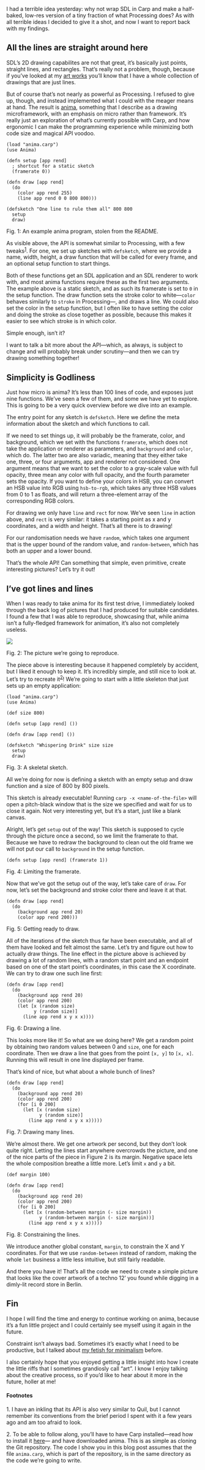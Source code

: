 I had a terrible idea yesterday: why not wrap SDL in Carp and make a
half-baked, low-res version of a tiny fraction of what Processing does? As with
all terrible ideas I decided to give it a shot, and now I want to report back
with my findings.

## All the lines are straight around here

SDL’s 2D drawing capabilites are not that great, it’s basically just
points, straight lines, and rectangles. That’s really not a problem, though,
because if you’ve looked at my [art works](https://veitheller.de/art) you’ll
know that I have a whole collection of drawings that are just lines.

But of course that’s not nearly as powerful as Processing. I refused
to give up, though, and instead implemented what I could with the meager means
at hand. The result is [anima](https://github.com/hellerve/anima), something
that I describe as a drawing microframework, with an emphasis on micro rather
than framework. It’s really just an exploration of what’s currently possible
with Carp, and how ergonomic I can make the programming experience while
minimizing both code size and magical API voodoo.

```
(load "anima.carp")
(use Anima)

(defn setup [app rend]
  ; shortcut for a static sketch
  (framerate 0))

(defn draw [app rend]
  (do
    (color app rend 255)
    (line app rend 0 0 800 800)))

(defsketch "One line to rule them all" 800 800
  setup
  draw)
```
<div class="figure-label">
  Fig. 1: An example anima program, stolen from the README.
</div>

As visible above, the API is somewhat similar to Processing, with a few
tweaks<sup><a href="#1">1</a></sup>. For one, we set up sketches with
`defsketch`, where we provide a name, width, height, a draw function that will
be called for every frame, and an optional setup function to start things.

Both of these functions get an SDL application and an SDL renderer to work
with, and most anima functions require these as the first two arguments.
The example above is a static sketch, and as such its framerate is set to `0`
in the setup function. The draw function sets the stroke color to white—`color`
behaves similarly to `stroke` in Processing—, and draws a line. We could also
set the color in the setup function, but I often like to have setting the color
and doing the stroke as close together as possible, because this makes it
easier to see which stroke is in which color.

Simple enough, isn’t it?

I want to talk a bit more about the API—which, as always, is subject to change
and will probably break under scrutiny—and then we can try drawing something
together!

## Simplicity is Godliness

Just how micro is anima? It’s less than 100 lines of code, and exposes just
nine functions. We’ve seen a few of them, and some we have yet to explore. This
is going to be a very quick overview before we dive into an example.

The entry point for any sketch is `defsketch`. Here we define the meta
information about the sketch and which functions to call.

If we need to set things up, it will probably be the framerate, color, and
background, which we set with the functions `framerate`, which does not take
the application or renderer as parameters, and `background` and `color`, which
do. The latter two are also variadic, meaning that they either take one, three,
or four arguments, app and renderer not considered. One argument means that we
want to set the color to a gray-scale value with full opacity, three mean any
color with full opacity, and the fourth parameter sets the opacity. If you want
to define your colors in HSB, you can convert an HSB value into RGB using
`hsb-to-rgb`, which takes any three HSB values from 0 to 1 as floats, and will
return a three-element array of the corresponding RGB colors.

For drawing we only have `line` and `rect` for now. We’ve seen `line` in action
above, and `rect` is very similar: it takes a starting point as x and y
coordinates, and a width and height. That’s all there is to drawing!

For our randomisation needs we have `random`, which takes one argument that
is the upper bound of the random value, and `random-between`, which has both
an upper and a lower bound.

That’s the whole API! Can something that simple, even primitive, create
interesting pictures? Let’s try it out!

## I’ve got lines and lines

When I was ready to take anima for its first test drive, I immediately looked
through the back log of pictures that I had produced for suitable candidates.
I found a few that I was able to reproduce, showcasing that, while anima isn’t
a fully-fledged framework for animation, it’s also not completely useless.

![](https://veitheller.de/static/ferris.png)
<div class="figure-label">Fig. 2: The picture we’re going to reproduce.</div>

The piece above is interesting because it happened completely by accident, but
I liked it enough to keep it. It’s incredibly simple, and still nice to look
at. Let’s try to recreate it<sup><a href="#2">2</a></sup>! We’re going to start
with a little skeleton that just sets up an empty application:

```
(load "anima.carp")
(use Anima)

(def size 800)

(defn setup [app rend] ())

(defn draw [app rend] ())

(defsketch "Whispering Drink" size size
  setup
  draw)
```
<div class="figure-label">Fig. 3: A skeletal sketch.</div>

All we’re doing for now is defining a sketch with an empty setup and draw
function and a size of 800 by 800 pixels.

This sketch is already executable! Running `carp -x <name-of-the-file>` will
open a pitch-black window that is the size we specified and wait for us to
close it again. Not very interesting yet, but it’s a start, just like
a blank canvas.

Alright, let’s get `setup` out of the way! This sketch is supposed to cycle
through the picture once a second, so we limit the framerate to that. Because
we have to redraw the background to clean out the old frame we will not put
our call to `background` in the setup function.

```
(defn setup [app rend] (framerate 1))
```
<div class="figure-label">Fig. 4: Limiting the framerate.</div>

Now that we’ve got the setup out of the way, let’s take care of `draw`. For
now, let’s set the background and stroke color there and leave it at that.

```
(defn draw [app rend]
  (do
    (background app rend 20)
    (color app rend 200)))
```
<div class="figure-label">Fig. 5: Getting ready to draw.</div>

All of the iterations of the sketch thus far have been executable, and all of
them have looked and felt almost the same. Let’s try and figure out how to actually
draw things. The line effect in the picture above is achieved by drawing a lot
of random lines, with a random start point and an endpoint based on one of the
start point’s coordinates, in this case the X coordinate. We can try to draw
one such line first:

```
(defn draw [app rend]
  (do
    (background app rend 20)
    (color app rend 200)
    (let [x (random size)
          y (random size)]
      (line app rend x y x x))))
```
<div class="figure-label">Fig. 6: Drawing a line.</div>

This looks more like it! So what are we doing here? We get a random point by
obtaining two random values between 0 and `size`, one for each coordinate. Then
we draw a line that goes from the point `[x, y]` to `[x, x]`. Running this
will result in one line displayed per frame.

That’s kind of nice, but what about a whole bunch of lines?

```
(defn draw [app rend]
  (do
    (background app rend 20)
    (color app rend 200)
    (for [i 0 200]
      (let [x (random size)
            y (random size)]
        (line app rend x y x x)))))
```
<div class="figure-label">Fig. 7: Drawing many lines.</div>

We’re almost there. We get one artwork per second, but they don’t look quite
right. Letting the lines start anywhere overcrowds the picture, and one of the
nice parts of the piece in Figure 2 is its margin. Negative space lets the
whole composition breathe a little more. Let’s limit `x` and `y` a bit.

```
(def margin 100)

(defn draw [app rend]
  (do
    (background app rend 20)
    (color app rend 200)
    (for [i 0 200]
      (let [x (random-between margin (- size margin))
            y (random-between margin (- size margin))]
        (line app rend x y x x)))))
```
<div class="figure-label">Fig. 8: Constraining the lines.</div>

We introduce another global constant, `margin`, to constrain the X and Y
coordinates. For that we use `random-between` instead of random, making the
whole `let` business a little less intuitive, but still fairly readable.

And there you have it! That’s all the code we need to create a simple picture
that looks like the cover artwork of a techno 12’ you found while digging in a
dimly-lit record store in Berlin.

## Fin

I hope I will find the time and energy to continue working on anima, because
it’s a fun little project and I could certainly see myself using it again in
the future.

Constraint isn’t always bad. Sometimes it’s exactly what I need to be
productive, but I talked about [my fetish for minimalism](http://blog.veitheller.de/Going_Static.html)
before.

I also certainly hope that you enjoyed getting a little insight into how I
create the little riffs that I sometimes grandiosly call “art”. I know I enjoy
talking about the creative process, so if you’d like to hear about it more in
the future, holler at me!

#### Footnotes

<span id="1">1.</span> I have an inkling that its API is also very similar to
Quil, but I cannot remember its conventions from the brief period I spent with
it a few years ago and am too afraid to look.

<span id="2">2.</span> To be able to follow along, you’ll have to have Carp
installed—read how to install it [here](https://github.com/carp-lang/Carp/blob/master/docs/Install.md)—
and have downloaded anima. This is as simple as cloning the Git repository.
The code I show you in this blog post assumes that the file `anima.carp`, which
is part of the repository, is in the same directory as the code we’re going to
write.
